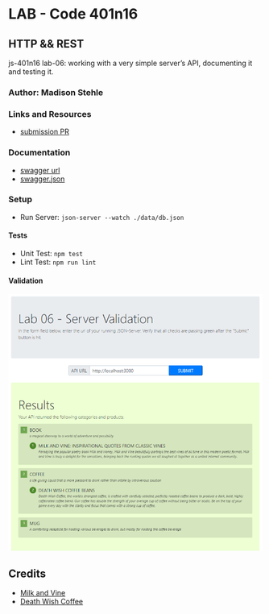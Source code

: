 # LAB - Code 401n16

## HTTP && REST
js-401n16 lab-06:  working with a very simple server’s API, documenting it and testing it.

### Author: Madison Stehle

### Links and Resources

- [submission PR](https://github.com/madisonstehle/http-and-rest/pull/2)


### Documentation

- [swagger url](https://app.swaggerhub.com/apis/madisonstehle/lab06-categories_and_products/0.1#/)
- [swagger.json](./docs/swagger.json)


### Setup
<!-- How to initialize/run your application (where applicable) -->
- Run Server: `json-server --watch ./data/db.json`


#### Tests

- Unit Test: `npm test`
- Lint Test: `npm run lint`

#### Validation

![JSON Server Validation](./assets/serverValidator.PNG)

## Credits
- [Milk and Vine](https://www.amazon.com/Milk-Vine-Inspirational-Quotes-Classic-ebook/dp/B076NWPQYZ)
- [Death Wish Coffee](https://www.deathwishcoffee.com/products/death-wish-coffee)